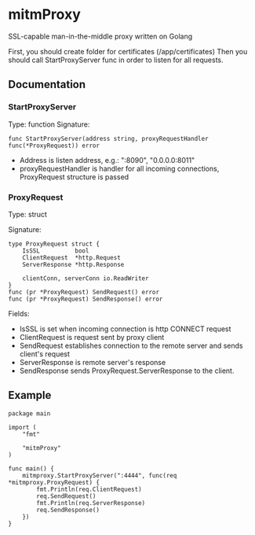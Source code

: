 # mitmProxy
SSL-capable man-in-the-middle proxy written on Golang

First, you should create folder for certificates (/app/certificates)
Then you should call StartProxyServer func in order to listen for all requests.

## Documentation
### StartProxyServer
Type: function
Signature:
```
func StartProxyServer(address string, proxyRequestHandler func(*ProxyRequest)) error
```
* Address is listen address, e.g.: ":8090", "0.0.0.0:8011"
* proxyRequestHandler is handler for all incoming connections, ProxyRequest structure is passed
### ProxyRequest
Type: struct

Signature:
```
type ProxyRequest struct {
	IsSSL          bool
	ClientRequest  *http.Request
	ServerResponse *http.Response

	clientConn, serverConn io.ReadWriter
}
func (pr *ProxyRequest) SendRequest() error
func (pr *ProxyRequest) SendResponse() error
```
Fields:
* IsSSL is set when incoming connection is http CONNECT request
* ClientRequest is request sent by proxy client
* SendRequest establishes connection to the remote server and sends client's request
* ServerResponse is remote server's response
* SendResponse sends ProxyRequest.ServerResponse to the client.

## Example
``` 
package main

import (
	"fmt"

	"mitmProxy"
)

func main() {
	mitmproxy.StartProxyServer(":4444", func(req *mitmproxy.ProxyRequest) {
		fmt.Println(req.ClientRequest)
		req.SendRequest()
		fmt.Println(req.ServerResponse)
		req.SendResponse()
	})
}
```
